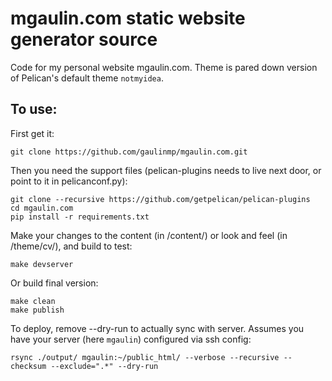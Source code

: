 # mgaulin.com static website generator source

Code for my personal website mgaulin.com. Theme is pared down version of Pelican's default theme `notmyidea`.


## To use:

First get it:

    git clone https://github.com/gaulinmp/mgaulin.com.git

Then you need the support files (pelican-plugins needs to live next door, or point to it in pelicanconf.py):

    git clone --recursive https://github.com/getpelican/pelican-plugins
    cd mgaulin.com
    pip install -r requirements.txt

Make your changes to the content (in /content/) or look and feel (in /theme/cv/), and build to test:

    make devserver

Or build final version:

    make clean
    make publish

To deploy, remove --dry-run to actually sync with server. Assumes you have your server (here ``mgaulin``) configured via ssh config:
    
    rsync ./output/ mgaulin:~/public_html/ --verbose --recursive --checksum --exclude=".*" --dry-run
